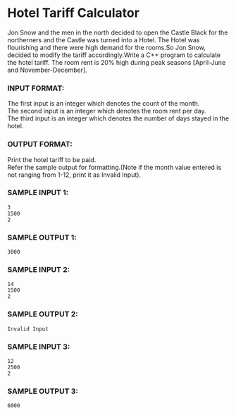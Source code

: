 # Hotel Tariff Calculator

Jon Snow and the men in the north decided to open the Castle Black for 
the northerners and the Castle was turned into a Hotel. The Hotel was 
flourishing and there were high demand for the rooms.So Jon Snow, decided 
to modify the tariff accordingly.Write a C++ program to calculate the 
hotel tariff. The room rent is 20% high during peak seasons 
[April-June and November-December].

### INPUT FORMAT:

The first input is an integer which denotes the count of the month. <br>
The second input is an integer which denotes the room rent per day. <br>
The third input is an integer which denotes the number of days stayed in the hotel.

### OUTPUT FORMAT:

Print the hotel tariff to be paid.  <br>
Refer the sample output for formatting.(Note if the month value entered is not ranging from 1-12, print it as Invalid Input).

### SAMPLE INPUT 1:

```
3
1500
2
```

### SAMPLE OUTPUT 1:

```
3000
```

### SAMPLE INPUT 2:

```
14
1500
2
```

### SAMPLE OUTPUT 2:

```
Invalid Input
```

### SAMPLE INPUT 3:

```
12
2500
2
```

### SAMPLE OUTPUT 3:

```
6000
```
